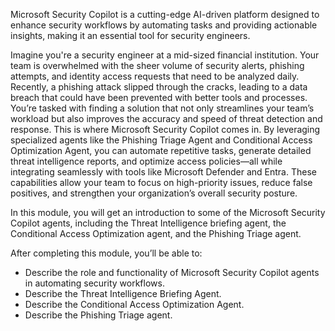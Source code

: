 Microsoft Security Copilot is a cutting-edge AI-driven platform designed to enhance security workflows by automating tasks and providing actionable insights, making it an essential tool for security engineers.

Imagine you're a security engineer at a mid-sized financial institution. Your team is overwhelmed with the sheer volume of security alerts, phishing attempts, and identity access requests that need to be analyzed daily. Recently, a phishing attack slipped through the cracks, leading to a data breach that could have been prevented with better tools and processes. You’re tasked with finding a solution that not only streamlines your team’s workload but also improves the accuracy and speed of threat detection and response. This is where Microsoft Security Copilot comes in. By leveraging specialized agents like the Phishing Triage Agent and Conditional Access Optimization Agent, you can automate repetitive tasks, generate detailed threat intelligence reports, and optimize access policies—all while integrating seamlessly with tools like Microsoft Defender and Entra. These capabilities allow your team to focus on high-priority issues, reduce false positives, and strengthen your organization’s overall security posture.

In this module, you will get an introduction to some of the Microsoft Security Copilot agents, including the Threat Intelligence briefing agent, the Conditional Access Optimization agent, and the Phishing Triage agent.

After completing this module, you’ll be able to:

- Describe the role and functionality of Microsoft Security Copilot agents in automating security workflows.
- Describe the Threat Intelligence Briefing Agent.
- Describe the Conditional Access Optimization Agent.
- Describe the Phishing Triage agent.
